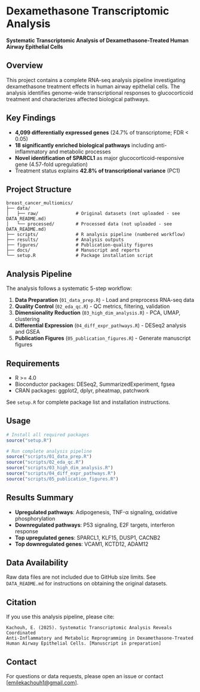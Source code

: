 # Dexamethasone Transcriptomic Analysis

**Systematic Transcriptomic Analysis of Dexamethasone-Treated Human Airway Epithelial Cells**

## Overview
This project contains a complete RNA-seq analysis pipeline investigating dexamethasone treatment effects in human airway epithelial cells. The analysis identifies genome-wide transcriptional responses to glucocorticoid treatment and characterizes affected biological pathways.

## Key Findings
- **4,099 differentially expressed genes** (24.7% of transcriptome; FDR < 0.05)
- **18 significantly enriched biological pathways** including anti-inflammatory and metabolic processes
- **Novel identification of SPARCL1** as major glucocorticoid-responsive gene (4.57-fold upregulation)
- Treatment status explains **42.8% of transcriptional variance** (PC1)

## Project Structure
```
breast_cancer_multiomics/
├── data/
│   ├── raw/              # Original datasets (not uploaded - see DATA_README.md)
│   └── processed/        # Processed data (not uploaded - see DATA_README.md)
├── scripts/              # R analysis pipeline (numbered workflow)
├── results/              # Analysis outputs
├── figures/              # Publication-quality figures
├── docs/                 # Manuscript and reports
└── setup.R               # Package installation script
```

## Analysis Pipeline

The analysis follows a systematic 5-step workflow:

1. **Data Preparation** (`01_data_prep.R`) - Load and preprocess RNA-seq data
2. **Quality Control** (`02_eda_qc.R`) - QC metrics, filtering, validation
3. **Dimensionality Reduction** (`03_high_dim_analysis.R`) - PCA, UMAP, clustering
4. **Differential Expression** (`04_diff_expr_pathways.R`) - DESeq2 analysis and GSEA
5. **Publication Figures** (`05_publication_figures.R`) - Generate manuscript figures

## Requirements

- R >= 4.0
- Bioconductor packages: DESeq2, SummarizedExperiment, fgsea
- CRAN packages: ggplot2, dplyr, pheatmap, patchwork

See `setup.R` for complete package list and installation instructions.

## Usage

```r
# Install all required packages
source("setup.R")

# Run complete analysis pipeline
source("scripts/01_data_prep.R")
source("scripts/02_eda_qc.R")
source("scripts/03_high_dim_analysis.R")
source("scripts/04_diff_expr_pathways.R")
source("scripts/05_publication_figures.R")
```

## Results Summary

- **Upregulated pathways**: Adipogenesis, TNF-α signaling, oxidative phosphorylation
- **Downregulated pathways**: P53 signaling, E2F targets, interferon response
- **Top upregulated genes**: SPARCL1, KLF15, DUSP1, CACNB2
- **Top downregulated genes**: VCAM1, KCTD12, ADAM12

## Data Availability

Raw data files are not included due to GitHub size limits. See `DATA_README.md` for instructions on obtaining the original datasets.

## Citation

If you use this analysis pipeline, please cite:

```
Kachouh, E. (2025). Systematic Transcriptomic Analysis Reveals Coordinated 
Anti-Inflammatory and Metabolic Reprogramming in Dexamethasone-Treated 
Human Airway Epithelial Cells. [Manuscript in preparation]
```

## Contact

For questions or data requests, please open an issue or contact [emilekachouh1@gmail.com].


